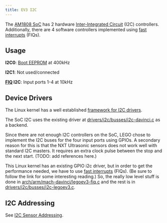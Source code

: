 ```yaml
---
title: EV3 I2C
---
```


The [AM1808 SoC](../ev3-processor) has 2 hardware [Inter-Integrated Circuit][i2c]
(I2C) controllers. Additionally, there are 4 software controllers implemented using
[fast interrupts](../ev3-fiq) (FIQs).

## Usage

__I2C0__: [Boot EEPROM](../ev3-eeprom) at 400kHz

__I2C1__: Not used/connected

__[FIQ](../ev3-fiq) I2C__: Input ports 1-4 at 10kHz

## Device Drivers

The Linux kernel has a well established [framework for I2C drivers].

The SoC I2C uses the existing driver at [drivers/i2c/busses/i2c-davinci.c] as a backend.

Since there are not enough I2C controllers on the SoC, LEGO chose to implement
the I2C buses for the four input ports using GPIOs. A secondary reason for this
is that the NXT Ultrasonic sensors does not work well with standard I2C masters.
It requires an extra clock pulse between the stop and the next start. (TODO: add
references here.)

This Linux kernel has an existing GPIO i2c driver, but in order to get the
performance needed, we have to use [fast interrupts](../ev3-fiq) (FIQs). (Be sure
to follow the link for some interesting reading.) So, the really low level stuff
is done in [arch/arm/mach-davinci/legoev3-fiq.c] and the rest is in
[drivers/i2c/busses/i2c-legoev3.c].

## I2C Addressing

See [I2C Sensor Addressing](https://docs.ev3dev.org/projects/lego-linux-drivers/en/ev3dev-stretch/i2c.html#addressing).

[i2c]: https://en.wikipedia.org/wiki/I2c
[framework for I2C drivers]: https://www.kernel.org/doc/Documentation/i2c/
[drivers/i2c/busses/i2c-davinci.c]: https://github.com/ev3dev/ev3-kernel/blob/ev3dev-jessie/drivers/i2c/busses/i2c-davinci.c
[arch/arm/mach-davinci/legoev3-fiq.c]: https://github.com/ev3dev/ev3-kernel/blob/ev3dev-jessie/arch/arm/mach-davinci/legoev3-fiq.c
[drivers/i2c/busses/i2c-legoev3.c]: https://github.com/ev3dev/lego-linux-drivers/blob/ev3dev-jessie/ev3/legoev3_i2c.c
